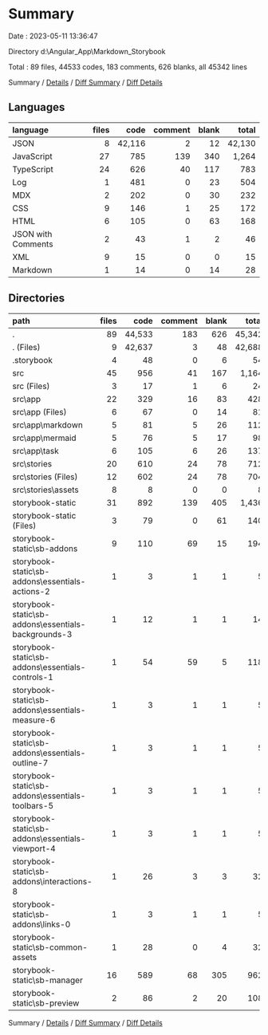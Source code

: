 # Summary

Date : 2023-05-11 13:36:47

Directory d:\\Angular_App\\Markdown_Storybook

Total : 89 files,  44533 codes, 183 comments, 626 blanks, all 45342 lines

Summary / [Details](details.md) / [Diff Summary](diff.md) / [Diff Details](diff-details.md)

## Languages
| language | files | code | comment | blank | total |
| :--- | ---: | ---: | ---: | ---: | ---: |
| JSON | 8 | 42,116 | 2 | 12 | 42,130 |
| JavaScript | 27 | 785 | 139 | 340 | 1,264 |
| TypeScript | 24 | 626 | 40 | 117 | 783 |
| Log | 1 | 481 | 0 | 23 | 504 |
| MDX | 2 | 202 | 0 | 30 | 232 |
| CSS | 9 | 146 | 1 | 25 | 172 |
| HTML | 6 | 105 | 0 | 63 | 168 |
| JSON with Comments | 2 | 43 | 1 | 2 | 46 |
| XML | 9 | 15 | 0 | 0 | 15 |
| Markdown | 1 | 14 | 0 | 14 | 28 |

## Directories
| path | files | code | comment | blank | total |
| :--- | ---: | ---: | ---: | ---: | ---: |
| . | 89 | 44,533 | 183 | 626 | 45,342 |
| . (Files) | 9 | 42,637 | 3 | 48 | 42,688 |
| .storybook | 4 | 48 | 0 | 6 | 54 |
| src | 45 | 956 | 41 | 167 | 1,164 |
| src (Files) | 3 | 17 | 1 | 6 | 24 |
| src\\app | 22 | 329 | 16 | 83 | 428 |
| src\\app (Files) | 6 | 67 | 0 | 14 | 81 |
| src\\app\\markdown | 5 | 81 | 5 | 26 | 112 |
| src\\app\\mermaid | 5 | 76 | 5 | 17 | 98 |
| src\\app\\task | 6 | 105 | 6 | 26 | 137 |
| src\\stories | 20 | 610 | 24 | 78 | 712 |
| src\\stories (Files) | 12 | 602 | 24 | 78 | 704 |
| src\\stories\\assets | 8 | 8 | 0 | 0 | 8 |
| storybook-static | 31 | 892 | 139 | 405 | 1,436 |
| storybook-static (Files) | 3 | 79 | 0 | 61 | 140 |
| storybook-static\\sb-addons | 9 | 110 | 69 | 15 | 194 |
| storybook-static\\sb-addons\\essentials-actions-2 | 1 | 3 | 1 | 1 | 5 |
| storybook-static\\sb-addons\\essentials-backgrounds-3 | 1 | 12 | 1 | 1 | 14 |
| storybook-static\\sb-addons\\essentials-controls-1 | 1 | 54 | 59 | 5 | 118 |
| storybook-static\\sb-addons\\essentials-measure-6 | 1 | 3 | 1 | 1 | 5 |
| storybook-static\\sb-addons\\essentials-outline-7 | 1 | 3 | 1 | 1 | 5 |
| storybook-static\\sb-addons\\essentials-toolbars-5 | 1 | 3 | 1 | 1 | 5 |
| storybook-static\\sb-addons\\essentials-viewport-4 | 1 | 3 | 1 | 1 | 5 |
| storybook-static\\sb-addons\\interactions-8 | 1 | 26 | 3 | 3 | 32 |
| storybook-static\\sb-addons\\links-0 | 1 | 3 | 1 | 1 | 5 |
| storybook-static\\sb-common-assets | 1 | 28 | 0 | 4 | 32 |
| storybook-static\\sb-manager | 16 | 589 | 68 | 305 | 962 |
| storybook-static\\sb-preview | 2 | 86 | 2 | 20 | 108 |

Summary / [Details](details.md) / [Diff Summary](diff.md) / [Diff Details](diff-details.md)